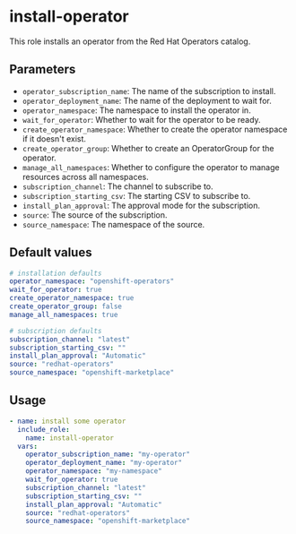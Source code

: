 # install-operator

This role installs an operator from the Red Hat Operators catalog.

## Parameters

- `operator_subscription_name`: The name of the subscription to install.
- `operator_deployment_name`: The name of the deployment to wait for.
- `operator_namespace`: The namespace to install the operator in.
- `wait_for_operator`: Whether to wait for the operator to be ready.
- `create_operator_namespace`: Whether to create the operator namespace if it doesn't exist.
- `create_operator_group`: Whether to create an OperatorGroup for the operator.
- `manage_all_namespaces`: Whether to configure the operator to manage resources across all namespaces.
- `subscription_channel`: The channel to subscribe to.
- `subscription_starting_csv`: The starting CSV to subscribe to.
- `install_plan_approval`: The approval mode for the subscription.
- `source`: The source of the subscription.
- `source_namespace`: The namespace of the source.

## Default values

```yaml
# installation defaults
operator_namespace: "openshift-operators"
wait_for_operator: true
create_operator_namespace: true
create_operator_group: false
manage_all_namespaces: true

# subscription defaults
subscription_channel: "latest"
subscription_starting_csv: ""
install_plan_approval: "Automatic"
source: "redhat-operators"
source_namespace: "openshift-marketplace"
```

## Usage

```yaml
- name: install some operator
  include_role:
    name: install-operator
  vars:
    operator_subscription_name: "my-operator"
    operator_deployment_name: "my-operator"
    operator_namespace: "my-namespace"
    wait_for_operator: true
    subscription_channel: "latest"
    subscription_starting_csv: ""
    install_plan_approval: "Automatic"
    source: "redhat-operators"
    source_namespace: "openshift-marketplace"
```

